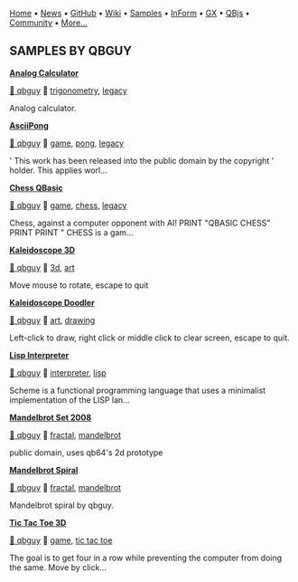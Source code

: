 [Home](https://qb64.com) • [News](../news.md) • [GitHub](https://github.com/QB64Official/qb64) • [Wiki](https://github.com/QB64Official/qb64/wiki) • [Samples](../samples.md) • [InForm](../inform.md) • [GX](../gx.md) • [QBjs](../qbjs.md) • [Community](../community.md) • [More...](../more.md)

## SAMPLES BY QBGUY

**[Analog Calculator](analog-calculator/index.md)**

[🐝 qbguy](qbguy.md) 🔗 [trigonometry](trigonometry.md), [legacy](legacy.md)

Analog calculator.

**[AsciiPong](asciipong/index.md)**

[🐝 qbguy](qbguy.md) 🔗 [game](game.md), [pong](pong.md), [legacy](legacy.md)

' This work has been released into the public domain by the copyright ' holder. This applies worl...

**[Chess QBasic](chess-qbasic/index.md)**

[🐝 qbguy](qbguy.md) 🔗 [game](game.md), [chess](chess.md), [legacy](legacy.md)

Chess, against a computer opponent with AI!  PRINT "QBASIC CHESS" PRINT PRINT "    CHESS is a gam...

**[Kaleidoscope 3D](kaleidoscope-3d/index.md)**

[🐝 qbguy](qbguy.md) 🔗 [3d](3d.md), [art](art.md)

Move mouse to rotate, escape to quit

**[Kaleidoscope Doodler](kaleidoscope-doodler/index.md)**

[🐝 qbguy](qbguy.md) 🔗 [art](art.md), [drawing](drawing.md)

Left-click to draw, right click or middle click to clear screen, escape to quit.

**[Lisp Interpreter](lisp-interpreter/index.md)**

[🐝 qbguy](qbguy.md) 🔗 [interpreter](interpreter.md), [lisp](lisp.md)

Scheme is a functional programming language that uses a minimalist implementation of the LISP lan...

**[Mandelbrot Set 2008](mandelbrot-set-2008/index.md)**

[🐝 qbguy](qbguy.md) 🔗 [fractal](fractal.md), [mandelbrot](mandelbrot.md)

public domain, uses qb64's 2d prototype

**[Mandelbrot Spiral](mandelbrot-spiral/index.md)**

[🐝 qbguy](qbguy.md) 🔗 [fractal](fractal.md), [mandelbrot](mandelbrot.md)

Mandelbrot spiral by qbguy.

**[Tic Tac Toe 3D](tic-tac-toe-3d/index.md)**

[🐝 qbguy](qbguy.md) 🔗 [game](game.md), [tic tac toe](tic-tac-toe.md)

The goal is to get four in a row while preventing the computer from doing the same. Move by click...
